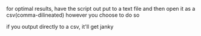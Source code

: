 for optimal results, have the script out put to a text file and then open it as a csv(comma-dilineated) however you choose to do so

if you output directly to a csv, it'll get janky
